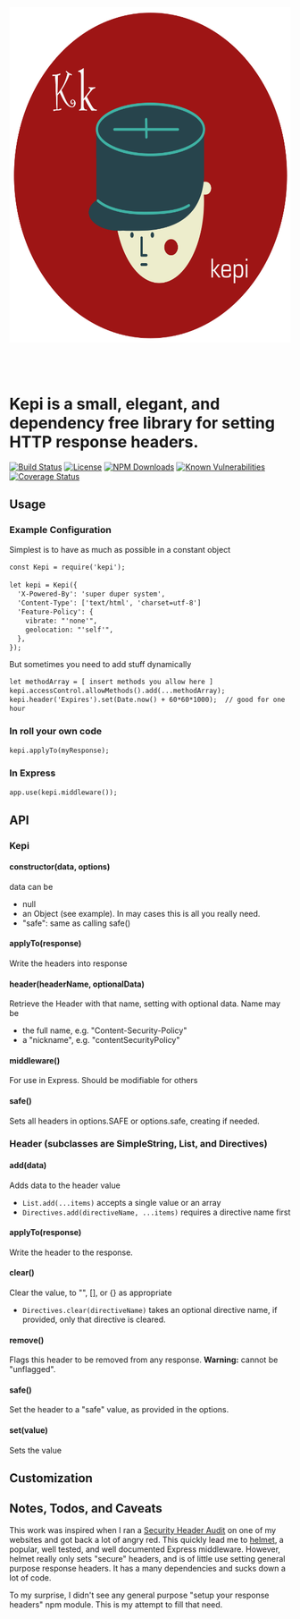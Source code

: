 
<div align="center">
	<br>
	<div>
		<img width="600" height="600" src="kepi.svg" alt="kepi">
	</div>
	<br>
	<br>
	<br>
</div>

# Kepi is a small, elegant, and dependency free library for setting HTTP response headers.

[![Build Status](https://secure.travis-ci.org/MorganConrad/kepi.png)](http://travis-ci.org/MorganConrad/kepi)
[![License](http://img.shields.io/badge/license-MIT-A31F34.svg)](https://github.com/MorganConrad/kepi)
[![NPM Downloads](http://img.shields.io/npm/dm/kepi.svg)](https://www.npmjs.org/package/kepi)
[![Known Vulnerabilities](https://snyk.io/test/github/morganconrad/kepi/badge.svg)](https://snyk.io/test/github/morganconrad/kepi)
[![Coverage Status](https://coveralls.io/repos/github/MorganConrad/kepi/badge.svg)](https://coveralls.io/github/MorganConrad/kepi)


## Usage

### Example Configuration

Simplest is to have as much as possible in a constant object

    const Kepi = require('kepi');

    let kepi = Kepi({
      'X-Powered-By': 'super duper system',
      'Content-Type': ['text/html', 'charset=utf-8']
      'Feature-Policy': {
        vibrate: "'none'",
        geolocation: "'self'",
      },
    });

But sometimes you need to add stuff dynamically

    let methodArray = [ insert methods you allow here ]
    kepi.accessControl.allowMethods().add(...methodArray);
    kepi.header('Expires').set(Date.now() + 60*60*1000);  // good for one hour

### In roll your own code

    kepi.applyTo(myResponse);

### In Express

    app.use(kepi.middleware());


## API

### Kepi

#### constructor(data, options)
 data can be
  - null
  - an Object (see example).  In may cases this is all you really need.
  - "safe": same as calling safe()

#### applyTo(response)
Write the headers into response

#### header(headerName, optionalData)
Retrieve the Header with that name, setting with optional data.  Name may be
 - the full name, e.g. "Content-Security-Policy"
 - a "nickname", e.g. "contentSecurityPolicy"

#### middleware()
For use in Express.  Should be modifiable for others

#### safe()
Sets all headers in options.SAFE or options.safe, creating if needed.

### Header (subclasses are SimpleString, List, and Directives)

#### add(data)
Adds data to the header value
  - `List.add(...items)` accepts a single value or an array
  - `Directives.add(directiveName, ...items)` requires a directive name first

#### applyTo(response)
Write the header to the response.

#### clear()
Clear the value, to "", [], or {} as appropriate
  - `Directives.clear(directiveName)` takes an optional directive name, if provided, only that directive is cleared.

#### remove()
Flags this header to be removed from any response.  **Warning:** cannot be "unflagged".

#### safe()
Set the header to a "safe" value, as provided in the options.

#### set(value)
Sets the value



## Customization



## Notes, Todos, and Caveats

This work was inspired when I ran a [Security Header Audit](https://securityheaders.com/) on one of my websites and got back a lot of angry red.  This quickly lead me to [helmet](https://www.npmjs.com/package/helmet), a popular, well tested, and well documented Express middleware.  However, helmet really only sets "secure" headers, and is of little use setting general purpose response headers.  It has a many dependencies and sucks down a lot of code.

To my surprise, I didn't see any general purpose "setup your response headers" npm module.  This is my attempt to fill that need.



